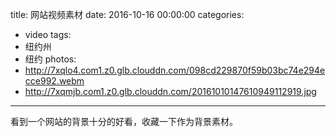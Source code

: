 title: 网站视频素材
date: 2016-10-16 00:00:00
categories:
- video
tags:
- 纽约州
- 纽约
photos:
- http://7xqlo4.com1.z0.glb.clouddn.com/098cd229870f59b03bc74e294ecce992.webm
- http://7xqmjb.com1.z0.glb.clouddn.com/20161010147610949112919.jpg
---

看到一个网站的背景十分的好看，收藏一下作为背景素材。